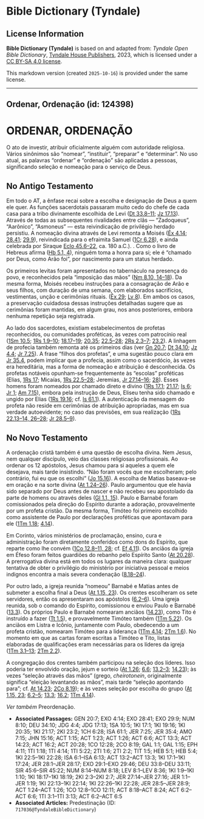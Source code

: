 # Bible Dictionary (Tyndale)

## License Information

**Bible Dictionary (Tyndale)** is based on and adapted from: _Tyndale Open Bible Dictionary_, [Tyndale House Publishers](https://tyndaleopenresources.com/), 2023, which is licensed under a [CC BY-SA 4.0 license](https://creativecommons.org/licenses/by-sa/4.0/legalcode.en).

This markdown version (created `2025-10-16`) is provided under the same license.



--------------------------------

## Ordenar, Ordenação (id: 124398)

ORDENAR, ORDENAÇÃO
==================

O ato de investir, atribuir oficialmente alguém com autoridade religiosa. Vários sinônimos são “nomear”, “instituir”, “preparar” e “determinar”. No uso atual, as palavras “ordenar” e “ordenação” são aplicadas a pessoas, significando seleção e nomeação para o serviço de Deus.

No Antigo Testamento
--------------------

Em todo o AT, a ênfase recai sobre a escolha e designação de Deus a quem ele quer. As funções sacerdotais passaram muito cedo do chefe de cada casa para a tribo divinamente escolhida de Levi ([Dt 33\.8–11](https://ref.ly/Deut33:8-Deut33:11); [Jz 17\.13](https://ref.ly/Judg17:13)). Através de todas as subsequentes rivalidades entre clãs — “Zadoqueus”, “Aarônico”, “Asmoneus” — esta reivindicação de privilégio herdado persistiu. A nomeação divina através de Levi remonta a Moisés ([Êx 4\.14](https://ref.ly/Exod4:14); [28\.41](https://ref.ly/Exod28:41); [29\.9](https://ref.ly/Exod29:9)), reivindicada para o efraimita Samuel ([1Cr 6\.28](https://ref.ly/1Chr6:28)), e ainda celebrada por Siraque [Eclo 45\.6–22](https://ref.ly/Sir45:6-Sir45:22), ca. 180 a.C.). . Como o livro de Hebreus afirma ([Hb 5\.1, 4](https://ref.ly/Heb5:1)), ninguém toma a honra para si; ele é “chamado por Deus, como Arão foi”, por nascimento para um status herdado.

Os primeiros levitas foram apresentados no tabernáculo na presença do povo, e reconhecidos pela “imposição das mãos” ([Nm 8\.10, 14–18](https://ref.ly/Num8:10)). Da mesma forma, Moisés recebeu instruções para a consagração de Arão e seus filhos, com duração de uma semana, com elaborados sacrifícios, vestimentas, unção e cerimônias rituais. ([Êx 29](https://ref.ly/Exod29:1-Exod29:46); [Lv 8](https://ref.ly/Lev8:1-Lev8:36)). Em ambos os casos, a preservação cuidadosa dessas instruções detalhadas sugere que as cerimônias foram mantidas, em algum grau, nos anos posteriores, embora nenhuma repetição seja registrada.

Ao lado dos sacerdotes, existiam estabelecimentos de profetas reconhecidos, ou comunidades proféticas, às vezes com patrocínio real ([1Sm 10\.5](https://ref.ly/1Sam10:5); [1Rs 1\.9–10](https://ref.ly/1Kgs1:9-1Kgs1:10); [18\.17–19](https://ref.ly/1Kgs18:17-1Kgs18:19); [20\.35](https://ref.ly/1Kgs20:35); [22\.5–28](https://ref.ly/1Kgs22:5-1Kgs22:28); [2Rs 2\.3–7](https://ref.ly/2Kgs2:3-2Kgs2:7); [23\.2](https://ref.ly/2Kgs23:2)). A linhagem de profecia também remonta até os primeiros dias (ver [Gn 20\.7](https://ref.ly/Gen20:7); [Dt 34\.10](https://ref.ly/Deut34:10); [Jz 4\.4](https://ref.ly/Judg4:4); [Jr 7\.25](https://ref.ly/Jer7:25)). A frase “filhos dos profetas”, e uma sugestão pouco clara em [Jr 35\.4](https://ref.ly/Jer35:4), podem implicar que a profecia, assim como o sacerdócio, às vezes era hereditária, mas a forma de nomeação e atribuição é desconhecida. Os profetas notáveis opunham\-se frequentemente às “escolas” proféticas (Elias, [1Rs 17](https://ref.ly/1Kgs17:1-1Kgs17:24); Micaías, [1Rs 22\.5–28](https://ref.ly/1Kgs22:5-1Kgs22:28); Jeremias, [Jr 27\.14–16](https://ref.ly/Jer27:14-Jer27:16); [28](https://ref.ly/Jer28:1-Jer28:17)). Esses homens foram nomeados por chamado direto e divino ([1Rs 17\.1](https://ref.ly/1Kgs17:1); [21\.17](https://ref.ly/1Kgs21:17); [Is 6](https://ref.ly/Isa6:1-Isa6:13); [Jr 1](https://ref.ly/Jer1:1-Jer1:19); [Am 7\.15](https://ref.ly/Amos7:15)), embora pela instrução de Deus, Eliseu tenha sido chamado e ungido por Elias ([1Rs 19\.16](https://ref.ly/1Kgs19:16); cf. [Is 61\.1](https://ref.ly/Isa61:1)). A autenticação da mensagem do profeta não reside em cerimônias de atribuição apropriadas, mas em sua verdade autoevidente; no caso das previsões, em sua realização ([1Rs 22\.13–14, 26–28](https://ref.ly/1Kgs22:13-1Kgs22:14); [Jr 28\.5–9](https://ref.ly/Jer28:5-Jer28:9)).

No Novo Testamento
------------------

A ordenação cristã também é uma questão de escolha divina. Nem Jesus, nem qualquer discípulo, veio das classes religiosas profissionais. Ao ordenar os 12 apóstolos, Jesus chamou para si aqueles a quem ele desejava, mais tarde insistindo. “Não foram vocês que me escolheram; pelo contrário, fui eu que os escolhi” ([Jo 15\.16](https://ref.ly/John15:16)). A escolha de Matias baseava\-se em oração e na sorte divina ([At 1\.24–26](https://ref.ly/Acts1:24-Acts1:26)). Paulo argumentou que ele havia sido separado por Deus antes de nascer e não recebeu seu apostolado da parte de homens ou através deles ([Gl 1\.1, 15](https://ref.ly/Gal1:1)). Paulo e Barnabé foram comissionados pela direção do Espírito durante a adoração, provavelmente por um profeta cristão. Da mesma forma, Timóteo foi primeiro escolhido como assistente de Paulo por declarações proféticas que apontavam para ele ([1Tm 1\.18](https://ref.ly/1Tim1:18); [4\.14](https://ref.ly/1Tim4:14)).

Em Corinto, vários ministérios de proclamação, ensino, cura e administração foram diretamente conferidos como dons do Espírito, que reparte como lhe convém ([1Co 12\.8–11, 28](https://ref.ly/1Cor12:8-1Cor12:11); cf. [Ef 4\.11](https://ref.ly/Eph4:11)). Os anciãos da igreja em Éfeso foram feitos guardiões do rebanho pelo Espírito Santo ([At 20\.28](https://ref.ly/Acts20:28)). A prerrogativa divina está em todos os lugares da maneira clara: qualquer tentativa de obter o privilégio do ministério por iniciativa pessoal e meios indignos encontra a mais severa condenação ([8\.18–24](https://ref.ly/Acts8:18-Acts8:24)).

Por outro lado, a igreja reunida “nomeou” Barnabé e Matias antes de submeter a escolha final a Deus ([At 1\.15, 23](https://ref.ly/Acts1:15)). Os crentes escolheram os sete servidores, então os apresentaram aos apóstolos ([6\.2–6](https://ref.ly/Acts6:2-Acts6:6)). Uma igreja reunida, sob o comando do Espírito, comissionou e enviou Paulo e Barnabé ([13\.3](https://ref.ly/Acts13:3)). Os próprios Paulo e Barnabé nomearam anciãos ([14\.23](https://ref.ly/Acts14:23)), como Tito é instruído a fazer ([Tt 1\.5](https://ref.ly/Titus1:5)), e provavelmente Timóteo também ([1Tm 5\.22](https://ref.ly/1Tim5:22)). Os anciãos em Listra e Icônio, juntamente com Paulo, obedecendo a um profeta cristão, nomearam Timóteo para a liderança ([1Tm 4\.14](https://ref.ly/1Tim4:14); [2Tm 1\.6](https://ref.ly/2Tim1:6)). No momento em que as cartas foram escritas a Timóteo e Tito, listas elaboradas de qualificações eram necessárias para os líderes da igreja ([1Tm 3\.1–13](https://ref.ly/1Tim3:1-1Tim3:13); [2Tm 2\.2](https://ref.ly/2Tim2:2)).

A congregação dos crentes também participou na seleção dos líderes. Isso poderia ter envolvido oração, jejum e sorteio ([At 1\.26](https://ref.ly/Acts1:26); [6\.6](https://ref.ly/Acts6:6); [13\.2–3](https://ref.ly/Acts13:2-Acts13:3); [14\.23](https://ref.ly/Acts14:23)); às vezes “seleção através das mãos” (grego, *cheirotonein*, originalmente significa “eleição levantando as mãos”, mais tarde “seleção apontando para”; cf. [At 14\.23](https://ref.ly/Acts14:23); [2Co 8\.19](https://ref.ly/2Cor8:19)); e às vezes seleção por escolha do grupo ([At 1\.15, 23](https://ref.ly/Acts1:15); [6\.2–5](https://ref.ly/Acts6:2-Acts6:5); [13\.3](https://ref.ly/Acts13:3); [16\.2](https://ref.ly/Acts16:2); [1Tm 4\.14](https://ref.ly/1Tim4:14)).

*Ver também* Preordenação.

* **Associated Passages:** GEN 20:7; EXO 4:14; EXO 28:41; EXO 29:9; NUM 8:10; DEU 34:10; JDG 4:4; JDG 17:13; 1SA 10:5; 1KI 17:1; 1KI 19:16; 1KI 20:35; 1KI 21:17; 2KI 23:2; 1CH 6:28; ISA 61:1; JER 7:25; JER 35:4; AMO 7:15; JHN 15:16; ACT 1:15; ACT 1:23; ACT 1:26; ACT 6:6; ACT 13:3; ACT 14:23; ACT 16:2; ACT 20:28; 1CO 12:28; 2CO 8:19; GAL 1:1; GAL 1:15; EPH 4:11; 1TI 1:18; 1TI 4:14; 1TI 5:22; 2TI 1:6; 2TI 2:2; TIT 1:5; HEB 5:1; HEB 5:4; 1KI 22:5–1KI 22:28; ISA 6:1–ISA 6:13; ACT 13:2–ACT 13:3; 1KI 17:1–1KI 17:24; JER 28:1–JER 28:17; EXO 29:1–EXO 29:46; DEU 33:8–DEU 33:11; SIR 45:6–SIR 45:22; NUM 8:14–NUM 8:18; LEV 8:1–LEV 8:36; 1KI 1:9–1KI 1:10; 1KI 18:17–1KI 18:19; 2KI 2:3–2KI 2:7; JER 27:14–JER 27:16; JER 1:1–JER 1:19; 1KI 22:13–1KI 22:14; 1KI 22:26–1KI 22:28; JER 28:5–JER 28:9; ACT 1:24–ACT 1:26; 1CO 12:8–1CO 12:11; ACT 8:18–ACT 8:24; ACT 6:2–ACT 6:6; 1TI 3:1–1TI 3:13; ACT 6:2–ACT 6:5
* **Associated Articles:** Predestinação (ID: `717036@TyndaleBibleDictionary`)

